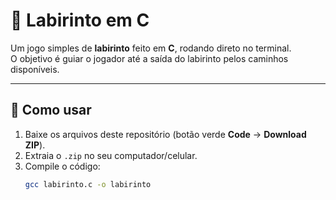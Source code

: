 # 🧩 Labirinto em C

Um jogo simples de **labirinto** feito em **C**, rodando direto no terminal.  
O objetivo é guiar o jogador até a saída do labirinto pelos caminhos disponíveis.  

---

## 🚀 Como usar

1. Baixe os arquivos deste repositório (botão verde **Code** → **Download ZIP**).  
2. Extraia o `.zip` no seu computador/celular.  
3. Compile o código:  
   ```bash
   gcc labirinto.c -o labirinto
